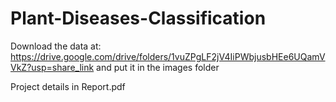 # Plant-Diseases-Classification
Download the data at: https://drive.google.com/drive/folders/1vuZPgLF2jV4IiPWbjusbHEe6UQamVVkZ?usp=share_link and put it in the images folder

Project details in Report.pdf
